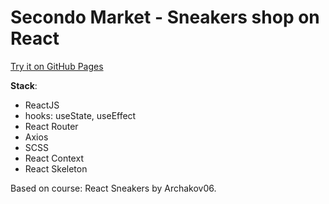 # Secondo Market - Sneakers shop on React

[Try it on GitHub Pages](https://mikrocosmos.github.io/secondo-market/)

**Stack**:

- ReactJS
- hooks: useState, useEffect
- React Router
- Axios
- SCSS
- React Context
- React Skeleton

Based on course: React Sneakers by Archakov06.
